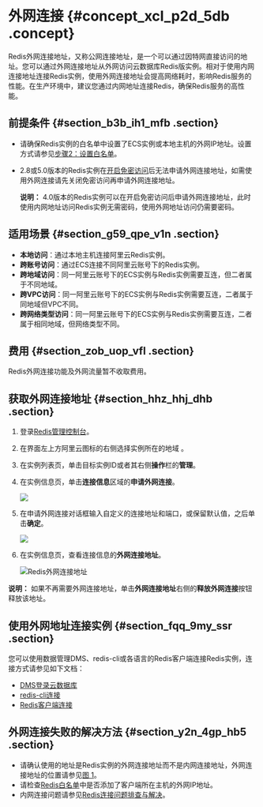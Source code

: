 # 外网连接 {#concept_xcl_p2d_5db .concept}

Redis外网连接地址，又称公网连接地址，是一个可以通过因特网直接访问的地址。您可以通过外网连接地址从外网访问云数据库Redis版实例。相对于使用内网连接地址连接Redis实例，使用外网连接地址会提高网络耗时，影响Redis服务的性能。在生产环境中，建议您通过内网地址连接Redis，确保Redis服务的高性能。

## 前提条件 {#section_b3b_ih1_mfb .section}

-   请确保Redis实例的白名单中设置了ECS实例或本地主机的外网IP地址。设置方式请参见[步骤2：设置白名单](cn.zh-CN/快速入门/步骤2：设置白名单.md#)。
-   2.8或5.0版本的Redis实例在[开启免密访问](../../../../cn.zh-CN/用户指南/实例管理/开启免密访问.md#)后无法申请外网连接地址，如需使用外网连接请先关闭免密访问再申请外网连接地址。

    **说明：** 4.0版本的Redis实例可以在开启免密访问后申请外网连接地址，此时使用内网地址访问Redis实例无需密码，使用外网地址访问仍需要密码。


## 适用场景 {#section_g59_qpe_v1n .section}

-   **本地访问**：通过本地主机连接阿里云Redis实例。
-   **跨账号访问**：通过ECS连接不同阿里云账号下的Redis实例。
-   **跨地域访问**：同一阿里云账号下的ECS实例与Redis实例需要互连，但二者属于不同地域。
-   **跨VPC访问**：同一阿里云账号下的ECS实例与Redis实例需要互连，二者属于同地域但VPC不同。
-   **跨网络类型访问**：同一阿里云账号下的ECS实例与Redis实例需要互连，二者属于相同地域，但网络类型不同。

## 费用 {#section_zob_uop_vfl .section}

Redis外网连接功能及外网流量暂不收取费用。

## 获取外网连接地址 {#section_hhz_hhj_dhb .section}

1.  登录[Redis管理控制台](https://kvstore.console.aliyun.com/)。
2.  在界面左上方阿里云图标的右侧选择实例所在的地域 。
3.  在实例列表页，单击目标实例ID或者其右侧**操作**栏的**管理**。
4.  在实例信息页，单击**连接信息**区域的**申请外网连接**。

    ![](http://static-aliyun-doc.oss-cn-hangzhou.aliyuncs.com/assets/img/141285/156455705741043_zh-CN.png)

5.  在申请外网连接对话框输入自定义的连接地址和端口，或保留默认值，之后单击**确定**。

    ![](http://static-aliyun-doc.oss-cn-hangzhou.aliyuncs.com/assets/img/855894/156455705751044_zh-CN.png)

6.  在实例信息页，查看连接信息的**外网连接地址**。

    ![](images/51047_zh-CN.png "Redis外网连接地址")


**说明：** 如果不再需要外网连接地址，单击**外网连接地址**右侧的**释放外网连接**按钮释放该地址。

## 使用外网地址连接实例 {#section_fqq_9my_ssr .section}

您可以使用数据管理DMS、redis-cli或各语言的Redis客户端连接Redis实例，连接方式请参见如下文档：

-   [DMS登录云数据库](cn.zh-CN/快速入门/步骤3：连接实例/DMS登录云数据库.md#)
-   [redis-cli连接](cn.zh-CN/快速入门/步骤3：连接实例/redis-cli连接.md#)
-   [Redis客户端连接](cn.zh-CN/快速入门/步骤3：连接实例/Redis客户端连接.md#)

## 外网连接失败的解决方法 {#section_y2n_4gp_hb5 .section}

-   请确认使用的地址是Redis实例的外网连接地址而不是内网连接地址，外网连接地址的位置请参见[图 1](#fig_riy_05y_hoq)。
-   请检查[Redis白名单](cn.zh-CN/快速入门/步骤2：设置白名单.md#)中是否添加了客户端所在主机的外网IP地址。
-   内网连接问题请参见[Redis连接问题排查与解决](../../../../cn.zh-CN/常见问题/Redis连接问题排查与解决.md#)。

